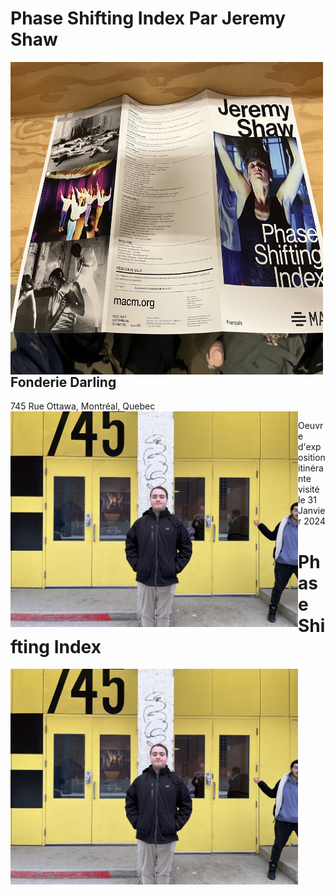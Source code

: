 # Phase Shifting Index Par Jeremy Shaw
<img align="left" width="500" height="500" src="media/brochure_complete.jpg">

## Fonderie Darling
745 Rue Ottawa, Montréal, Quebec
<img align="left" width="460" src="media/entrer_fonderie_darling.jpg">

Oeuvre d'exposition itinérante <br>
visité le 31 Janvier 2024

# Phase Shifting Index
<img align="left" width="460" src="media/entrer_fonderie_darling.jpg">
